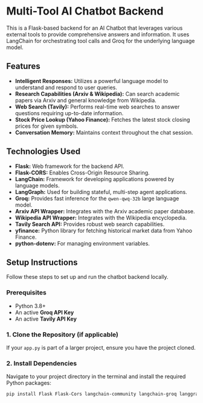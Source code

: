 # Multi-Tool AI Chatbot Backend

This is a Flask-based backend for an AI Chatbot that leverages various external tools to provide comprehensive answers and information. It uses LangChain for orchestrating tool calls and Groq for the underlying language model.

## Features

* **Intelligent Responses:** Utilizes a powerful language model to understand and respond to user queries.
* **Research Capabilities (Arxiv & Wikipedia):** Can search academic papers via Arxiv and general knowledge from Wikipedia.
* **Web Search (Tavily):** Performs real-time web searches to answer questions requiring up-to-date information.
* **Stock Price Lookup (Yahoo Finance):** Fetches the latest stock closing prices for given symbols.
* **Conversation Memory:** Maintains context throughout the chat session.

## Technologies Used

* **Flask:** Web framework for the backend API.
* **Flask-CORS:** Enables Cross-Origin Resource Sharing.
* **LangChain:** Framework for developing applications powered by language models.
* **LangGraph:** Used for building stateful, multi-step agent applications.
* **Groq:** Provides fast inference for the `qwen-qwq-32b` large language model.
* **Arxiv API Wrapper:** Integrates with the Arxiv academic paper database.
* **Wikipedia API Wrapper:** Integrates with the Wikipedia encyclopedia.
* **Tavily Search API:** Provides robust web search capabilities.
* **yfinance:** Python library for fetching historical market data from Yahoo Finance.
* **python-dotenv:** For managing environment variables.

## Setup Instructions

Follow these steps to set up and run the chatbot backend locally.

### Prerequisites

* Python 3.8+
* An active **Groq API Key**
* An active **Tavily API Key**

### 1. Clone the Repository (if applicable)

If your `app.py` is part of a larger project, ensure you have the project cloned.

### 2. Install Dependencies

Navigate to your project directory in the terminal and install the required Python packages:

```bash
pip install Flask Flask-Cors langchain-community langchain-groq langgraph yfinance python-dotenv
